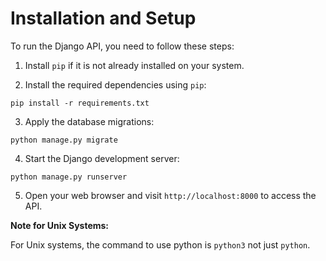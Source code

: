 # Installation and Setup

To run the Django API, you need to follow these steps:

1. Install `pip` if it is not already installed on your system.

2. Install the required dependencies using `pip`:

```shell
pip install -r requirements.txt
```

3. Apply the database migrations:

```shell
python manage.py migrate
```

4. Start the Django development server:

```shell
python manage.py runserver
```

5. Open your web browser and visit `http://localhost:8000` to access the API.

**Note for Unix Systems:**

For Unix systems, the command to use python is `python3` not just `python`.
